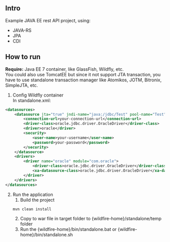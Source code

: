 ## Intro
Example JAVA EE rest API project, using:
* JAVA-RS
* JPA
* CDI

## How to run
**Require:** Java EE 7 container, like GlassFish, Wildfly, etc.   
You could also use TomcatEE but since it not support JTA transaction, you have to use standalone transaction manager
like Atomikos, JOTM, Bitronix, SimpleJTA, etc.

1. Config Wildfly container  
   In standalone.xml:
```xml
<datasources>
    <datasource jta="true" jndi-name="java:/jdbc/Test" pool-name="Test" enabled="true" use-ccm="true">
        <connection-url>your-connection-url</connection-url>
        <driver-class>oracle.jdbc.driver.OracleDriver</driver-class>
        <driver>oracle</driver>
        <security>
            <user-name>your-username</user-name>
            <password>your-password</password>
        </security>
    </datasource>
    <drivers>
        <driver name="oracle" module="com.oracle">
            <driver-class>oracle.jdbc.driver.OracleDriver</driver-class>
            <xa-datasource-class>oracle.jdbc.driver.OracleDriver</xa-datasource-class>
        </driver>
    </drivers>
</datasources>
```
2. Run the application  
    1. Build the project
    ```shell
    mvn clean install
    ```
    2. Copy to war file in target folder to {wildfire-home}/standalone/temp folder
    3. Run the {wildfire-home}/bin/standalone.bat or {wildfire-home}/bin/standalone.sh

